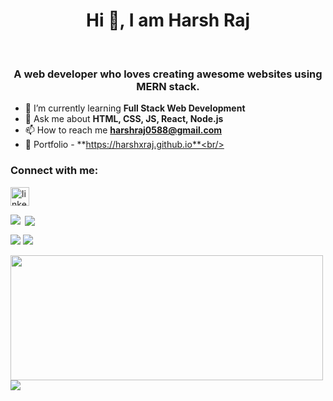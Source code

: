 <h1 align="center">Hi 👋, I am Harsh Raj</h1>
<br>
<h3 align="center">
  A web developer who loves creating awesome websites using MERN stack.
</h3>

- 🌱 I’m currently learning **Full Stack Web Development**<br/>
- 💬 Ask me about
**HTML, CSS, JS, React, Node.js**<br/>
- 📫 How to reach me
**harshraj0588@gmail.com**<br/>
- 📓 Portfolio - **https://harshxraj.github.io**<br/>
<h3 align="left">Connect with me:</h3>

<p>
   <a href="https://www.linkedin.com/in/harshxraj" target="_blank"
    ><img
      align="center"
      src="https://upload.wikimedia.org/wikipedia/commons/c/ca/LinkedIn_logo_initials.png"
      alt="linkedin"
      height="30"
  /></a>
</p>


<p><img align="left" src="https://github-readme-streak-stats.herokuapp.com/?user=harshxraj&theme=dark&hide_border=true&card_width=496"/></p>
<p>&nbsp;<img align="center" src="https://github-readme-stats.vercel.app/api?username=harshxraj&show_icons=true&locale=en&theme=dark"/></p>


<p text-align="left">
  <span><img src="https://github-readme-streak-stats.herokuapp.com/?user=harshxraj&theme=dark&hide_border=true&card_width=496" style="flex: 1;"/></span>
  <span><img src="https://github-readme-stats.vercel.app/api?username=harshxraj&show_icons=true&locale=en&theme=dark" style="flex: 1;"/></span>
</p>

<div>
  <img width="500px" height="200px" src="https://github-readme-stats.vercel.app/api/top-langs?username=harshxraj&show_icons=true&locale=en&layout=compact"/>
  <img  src="https://leetcard.jacoblin.cool/harsh-raj?theme=dark&font=Source%20Sans%203"/>
</div>




<!--
**harshxraj/harshxraj** is a ✨ _special_ ✨ repository because its `README.md` (this file) appears on your GitHub profile.

Here are some ideas to get you started:

- 🔭 I’m currently working on ...
- 🌱 I’m currently learning ...
- 👯 I’m looking to collaborate on ...
- 🤔 I’m looking for help with ...
- 💬 Ask me about ...
- 📫 How to reach me: ...
- 😄 Pronouns: ...
- ⚡ Fun fact: ...
-->
